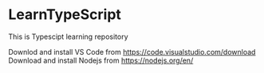 # LearnTypeScript
This is Typescipt learning repository

Downlod and install VS Code from https://code.visualstudio.com/download
Download and install Nodejs from https://nodejs.org/en/
